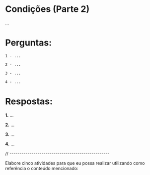 # Condições (Parte 2)

...

# Perguntas: 
    1 - ...

    2 - ...

    3 - ...

    4 - ...

# Respostas:

**1.** ...

**2.** ...

**3.** ...

**4.** ...

// --------------------------------------------------

Elabore cinco atividades para que eu possa realizar utilizando como referência o conteúdo mencionado: 